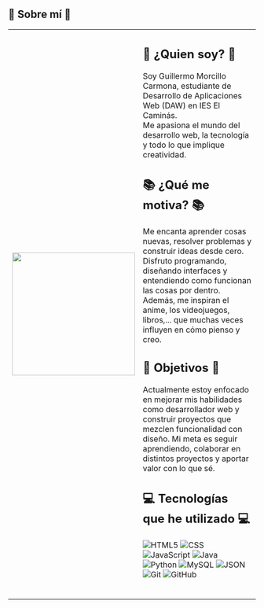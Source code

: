 ## 👤 Sobre mí 👤

<table style="border: none;">
  <tr>
    <td width="200px">
      <img src="https://github.com/GuilleMorCar/GuilleMorCar/blob/main/img/fotopersonal.jpg?raw=true" width="250px"/>
    </td>
   <td>

    
## 👤 ¿Quien soy? 👤

Soy Guillermo Morcillo Carmona, estudiante de Desarrollo de Aplicaciones Web (DAW) en IES El Caminás.  
Me apasiona el mundo del desarrollo web, la tecnología y todo lo que implique creatividad.

## 📚 ¿Qué me motiva? 📚

Me encanta aprender cosas nuevas, resolver problemas y construir ideas desde cero.
Disfruto programando, diseñando interfaces y entendiendo como funcionan las cosas por dentro.
Además, me inspiran el anime, los videojuegos, libros,... que muchas veces influyen en cómo pienso y creo.

## 🎯 Objetivos 🎯

Actualmente estoy enfocado en mejorar mis habilidades como desarrollador web y construir
proyectos que mezclen funcionalidad con diseño.
Mi meta es seguir aprendiendo, colaborar en distintos proyectos y aportar valor con lo que sé.

## 💻 Tecnologías que he utilizado 💻

![HTML5](https://img.shields.io/badge/HTML5-E34F26?style=for-the-badge&logo=html5&logoColor=white)
![CSS](https://img.shields.io/badge/CSS-1572B6?style=for-the-badge&logo=cs&logoColor=white)
![JavaScript](https://img.shields.io/badge/JavaScript-F7DF1E?style=for-the-badge&logo=javascript&logoColor=black)
![Java](https://img.shields.io/badge/Java-007396?style=for-the-badge&logo=java&logoColor=white)
![Python](https://img.shields.io/badge/Python-3776AB?style=for-the-badge&logo=python&logoColor=white)
![MySQL](https://img.shields.io/badge/MySQL-4479A1?style=for-the-badge&logo=mysql&logoColor=white)
![JSON](https://img.shields.io/badge/JSON-5E5C5C?style=for-the-badge&logo=json&logoColor=white)
![Git](https://img.shields.io/badge/Git-F05032?style=for-the-badge&logo=git&logoColor=white)
![GitHub](https://img.shields.io/badge/GitHub-181717?style=for-the-badge&logo=github&logoColor=white)

<br>
</td>
  </tr>
</table>
